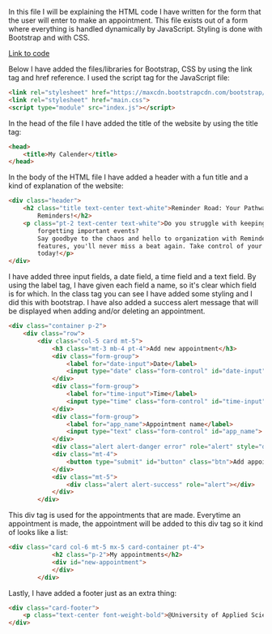 In this file I will be explaining the HTML code I have written for the form that the user will enter to make
an appointment. This file exists out of a form where everything is handled dynamically by JavaScript. Styling is done
with Bootstrap and with CSS.

[Link to code](https://gitlab.fdmci.hva.nl/IoT/2023-2024-semester-2/individual-project/tiitiizuuxuu49/-/blob/main/web/index.html?ref_type=heads)

Below I have added the files/libraries for Bootstrap, CSS by using the link tag and href reference. I used the script
tag for the JavaScript file:

```html
<link rel="stylesheet" href="https://maxcdn.bootstrapcdn.com/bootstrap/4.5.2/css/bootstrap.min.css">
<link rel="stylesheet" href="main.css">
<script type="module" src="index.js"></script>
```

In the head of the file I have added the title of the website by using the title tag:

```html
<head>
    <title>My Calender</title>
</head> 
```

In the body of the HTML file I have added a header with a fun title and a kind of explanation of the website:

```html
<div class="header">
    <h2 class="title text-center text-white">Reminder Road: Your Pathway to Organized Appointments and Timely
        Reminders!</h2>
    <p class="pt-2 text-center text-white">Do you struggle with keeping up with your appointments, missing deadlines, or
        forgetting important events?
        Say goodbye to the chaos and hello to organization with Reminder Road! With timely reminders and intuitive
        features, you'll never miss a beat again. Take control of your calendar and start enjoying peace of mind
        today!</p>
</div>

```
I have added three input fields, a date field, a time field and a text field. By using the label tag, 
I have given each field a name, so it's clear which field is for which. In the class tag you can see I have added some 
styling and I did this with bootstrap. I have also added a success alert message that will be displayed when adding 
and/or deleting an appointment. 

```html
<div class="container p-2">
    <div class="row">
        <div class="col-5 card mt-5">
            <h3 class="mt-3 mb-4 pt-4">Add new appointment</h3>
            <div class="form-group">
                <label for="date-input">Date</label>
                <input type="date" class="form-control" id="date-input">
            </div>
            <div class="form-group">
                <label for="time-input">Time</label>
                <input type="time" class="form-control" id="time-input">
            </div>
            <div class="form-group">
                <label for="app_name">Appointment name</label>
                <input type="text" class="form-control" id="app_name">
            </div>
            <div class="alert alert-danger error" role="alert" style="display:none;"></div>
            <div class="mt-4">
                <button type="submit" id="button" class="btn">Add appointment</button>
            </div>
            <div class="mt-5">
                <div class="alert alert-success" role="alert"></div>
            </div>
        </div>
```

This div tag is used for the appointments that are made. Everytime an appointment is made, the appointment will be added
to this div tag so it kind of looks like a list:

```html
<div class="card col-6 mt-5 mx-5 card-container pt-4">
            <h2 class="p-2">My appointments</h2>
            <div id="new-appointment">
            </div>
        </div>
```

Lastly, I have added a footer just as an extra thing:
```html
<div class="card-footer">
    <p class="text-center font-weight-bold">@University of Applied Sciences</p>
</div>
```
